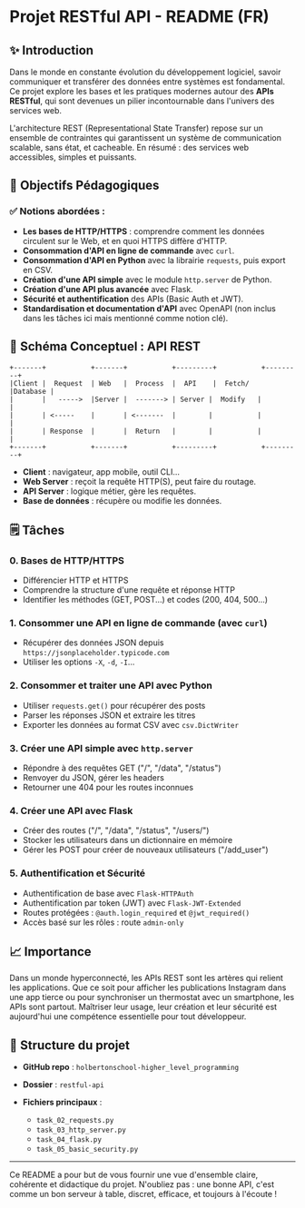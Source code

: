 # Projet RESTful API - README (FR)

## ✨ Introduction

Dans le monde en constante évolution du développement logiciel, savoir communiquer et transférer des données entre systèmes est fondamental. Ce projet explore les bases et les pratiques modernes autour des **APIs RESTful**, qui sont devenues un pilier incontournable dans l'univers des services web.

L'architecture REST (Representational State Transfer) repose sur un ensemble de contraintes qui garantissent un système de communication scalable, sans état, et cacheable. En résumé : des services web accessibles, simples et puissants.

## 🔧 Objectifs Pédagogiques

### ✅ Notions abordées :

* **Les bases de HTTP/HTTPS** : comprendre comment les données circulent sur le Web, et en quoi HTTPS diffère d'HTTP.
* **Consommation d'API en ligne de commande** avec `curl`.
* **Consommation d'API en Python** avec la librairie `requests`, puis export en CSV.
* **Création d'une API simple** avec le module `http.server` de Python.
* **Création d'une API plus avancée** avec Flask.
* **Sécurité et authentification** des APIs (Basic Auth et JWT).
* **Standardisation et documentation d'API** avec OpenAPI (non inclus dans les tâches ici mais mentionné comme notion clé).

## 🤖 Schéma Conceptuel : API REST

```
+-------+           +-------+           +---------+           +---------+
|Client |  Request  | Web   |  Process  |  API    |  Fetch/   |Database |
|       |   ----->  |Server |  -------> | Server |  Modify   |         |
|       | <-----    |       | <-------  |        |           |         |
|       | Response  |       |  Return   |        |           |         |
+-------+           +-------+           +---------+           +---------+
```

* **Client** : navigateur, app mobile, outil CLI...
* **Web Server** : reçoit la requête HTTP(S), peut faire du routage.
* **API Server** : logique métier, gère les requêtes.
* **Base de données** : récupère ou modifie les données.

## 🗒️ Tâches

### 0. Bases de HTTP/HTTPS

* Différencier HTTP et HTTPS
* Comprendre la structure d'une requête et réponse HTTP
* Identifier les méthodes (GET, POST...) et codes (200, 404, 500...)

### 1. Consommer une API en ligne de commande (avec `curl`)

* Récupérer des données JSON depuis `https://jsonplaceholder.typicode.com`
* Utiliser les options `-X`, `-d`, `-I`...

### 2. Consommer et traiter une API avec Python

* Utiliser `requests.get()` pour récupérer des posts
* Parser les réponses JSON et extraire les titres
* Exporter les données au format CSV avec `csv.DictWriter`

### 3. Créer une API simple avec `http.server`

* Répondre à des requêtes GET ("/", "/data", "/status")
* Renvoyer du JSON, gérer les headers
* Retourner une 404 pour les routes inconnues

### 4. Créer une API avec Flask

* Créer des routes ("/", "/data", "/status", "/users/<username>")
* Stocker les utilisateurs dans un dictionnaire en mémoire
* Gérer les POST pour créer de nouveaux utilisateurs ("/add\_user")

### 5. Authentification et Sécurité

* Authentification de base avec `Flask-HTTPAuth`
* Authentification par token (JWT) avec `Flask-JWT-Extended`
* Routes protégées : `@auth.login_required` et `@jwt_required()`
* Accès basé sur les rôles : route `admin-only`

## 📈 Importance

Dans un monde hyperconnecté, les APIs REST sont les artères qui relient les applications. Que ce soit pour afficher les publications Instagram dans une app tierce ou pour synchroniser un thermostat avec un smartphone, les APIs sont partout. Maîtriser leur usage, leur création et leur sécurité est aujourd'hui une compétence essentielle pour tout développeur.

## 📄 Structure du projet

* **GitHub repo** : `holbertonschool-higher_level_programming`
* **Dossier** : `restful-api`
* **Fichiers principaux** :

  * `task_02_requests.py`
  * `task_03_http_server.py`
  * `task_04_flask.py`
  * `task_05_basic_security.py`

---

Ce README a pour but de vous fournir une vue d'ensemble claire, cohérente et didactique du projet. N'oubliez pas : une bonne API, c'est comme un bon serveur à table, discret, efficace, et toujours à l'écoute !
